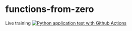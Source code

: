 # functions-from-zero
Live training
[![Python application test with Github Actions](https://github.com/ChamboxCom/functions-from-zero/actions/workflows/main.yml/badge.svg?branch=main)](https://github.com/ChamboxCom/functions-from-zero/actions/workflows/main.yml)
